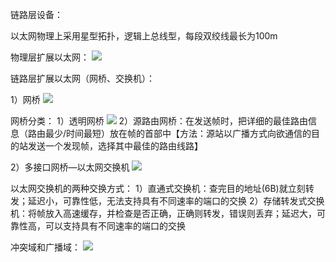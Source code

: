 链路层设备：

以太网物理上采用星型拓扑，逻辑上总线型，每段双绞线最长为100m

物理层扩展以太网：
![](https://tva1.sinaimg.cn/large/008eGmZEly1gosfigxuluj30yt0fhq8t.jpg)


链路层扩展以太网（网桥、交换机）：

1）网桥
![](https://tva1.sinaimg.cn/large/008eGmZEly1gosfisg9atj311x0fa47z.jpg)

网桥分类：
1）透明网桥
![](https://tva1.sinaimg.cn/large/008eGmZEly1gosfj2stnij31030fnwn0.jpg)
2）源路由网桥：在发送帧时，把详细的最佳路由信息（路由最少/时间最短）放在帧的首部中【方法：源站以广播方式向欲通信的目的站发送一个发现帧，选择其中最佳的路由线路】

2）多接口网桥—以太网交换机
![](https://tva1.sinaimg.cn/large/008eGmZEly1gosfjdetqqj30sz0drwlf.jpg)

以太网交换机的两种交换方式：
1）直通式交换机：查完目的地址(6B)就立刻转发；延迟小，可靠性低，无法支持具有不同速率的端口的交换
2）存储转发式交换机：将帧放入高速缓存，并检查是否正确，正确则转发，错误则丢弃；延迟大，可靠性高，可以支持具有不同速率的端口的交换

冲突域和广播域：
![](https://tva1.sinaimg.cn/large/008eGmZEly1gosfjo9bmbj31220emwmn.jpg)
